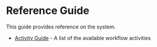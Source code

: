 
# Reference Guide

This guide provides reference on the system.

- [Activity Guide](activity-guide.md) - A list of the available workflow activities

